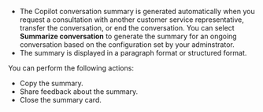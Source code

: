 - The Copilot conversation summary is generated automatically when you request a consultation with another customer service representative, transfer the conversation, or end the conversation. You can select **Summarize conversation** to generate the summary for an ongoing conversation based on the configuration set by your adminstrator.
- The summary is displayed in a paragraph format or structured format.

You can perform the following actions:

- Copy the summary.
- Share feedback about the summary.
- Close the summary card.